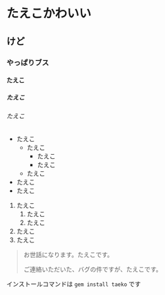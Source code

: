 # たえこかわいい
## けど
### やっぱりブス
#### たえこ
##### たえこ
###### たえこ


- たえこ
    - たえこ
        - たえこ
        - たえこ
    - たえこ
- たえこ
- たえこ


1. たえこ
    1. たえこ
    1. たえこ
1. たえこ
1. たえこ

> お世話になります。たえこです。
>
> ご連絡いただいた、バグの件ですが、たえこです。

インストールコマンドは `gem install taeko` です
